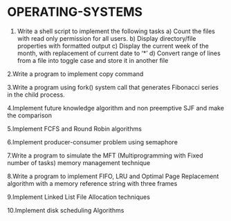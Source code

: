 # OPERATING-SYSTEMS

1. Write a shell script to implement the following tasks
a) Count the files with read only permission for all users.
b) Display directory/file properties with formatted output
c) Display the current week of the month, with replacement of current date to ‘*’
d) Convert range of lines from a file into toggle case and store it in another file

2.Write a program to implement copy command

3.Write a program using fork() system call that generates Fibonacci series in the child process.

4.Implement future knowledge algorithm and non preemptive SJF and make the comparison

5.Implement FCFS and Round Robin algorithms

6.Implement producer-consumer problem using semaphore

7.Write a program to simulate the MFT (Multiprogramming with Fixed number of tasks) memory
management technique

8.Write a program to implement FIFO, LRU and Optimal Page Replacement algorithm with a memory
reference string with three frames

9.Implement Linked List File Allocation techniques

10.Implement disk scheduling Algorithms
